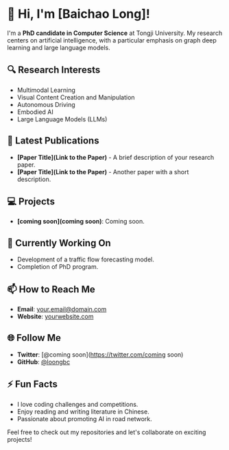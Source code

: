 # 👋 Hi, I'm [Baichao Long]!

I'm a **PhD candidate in Computer Science** at Tongji University. My research centers on artificial intelligence, with a particular emphasis on graph deep learning and large language models.

## 🔍 Research Interests
- Multimodal Learning
- Visual Content Creation and Manipulation
- Autonomous Driving
- Embodied AI
- Large Language Models (LLMs)

## 📝 Latest Publications
- **[Paper Title](Link to the Paper)** - A brief description of your research paper.
- **[Paper Title](Link to the Paper)** - Another paper with a short description.

## 💻 Projects
- **[coming soon](coming soon)**: Coming soon.

## 🌱 Currently Working On
- Development of a traffic flow forecasting model.
- Completion of PhD program.

## 📫 How to Reach Me
- **Email**: [your.email@domain.com](mailto:your.email@domain.com)
- **Website**: [yourwebsite.com](https://yourwebsite.com)

## 🌐 Follow Me
- **Twitter**: [@coming soon](https://twitter.com/coming soon)
- **GitHub**: [@loongbc](https://github.com/loongbc)

## ⚡ Fun Facts
- I love coding challenges and competitions.
- Enjoy reading and writing literature in Chinese.
- Passionate about promoting AI in road network.

Feel free to check out my repositories and let's collaborate on exciting projects!
